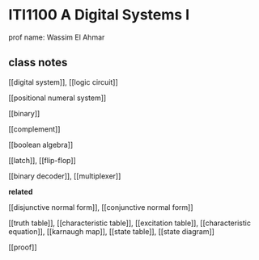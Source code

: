 # ITI1100 A Digital Systems I

prof name: Wassim El Ahmar

## class notes

[[digital system]], [[logic circuit]]

[[positional numeral system]]

[[binary]]

[[complement]]

[[boolean algebra]]

[[latch]], [[flip-flop]]

[[binary decoder]], [[multiplexer]]

**related**

[[disjunctive normal form]], [[conjunctive normal form]]

[[truth table]], [[characteristic table]], [[excitation table]], [[characteristic equation]], [[karnaugh map]], [[state table]], [[state diagram]]

[[proof]]
